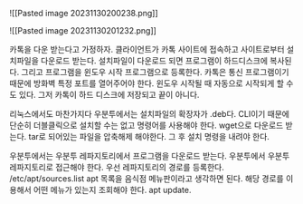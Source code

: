 ![[Pasted image 20231130200238.png]]

![[Pasted image 20231130201232.png]]

카톡을 다운 받는다고 가정하자.
클라이언트가 카톡 사이트에 접속하고 사이트로부터 설치파일을 다운로드 받는다.
설치파일이 다운로드 되면 프로그램이 하드디스크에 복사된다. 
그리고 프로그램을 윈도우 시작 프로그램으로 등록한다.
카톡은 통신 프로그램이기 때문에 방화벽 특정 포트를 열어주어야 한다.
윈도우 시작될 때 자동으로 시작되게 할 수도 있다. 
그저 카톡이 하드 디스크에 저장되고 끝이 아니다. 

리눅스에서도 마찬가지다
우분투에서는 설치파일의 확장자가 .deb다. CLI이기 때문에 단순히 더블클릭으로 설치할 수는 없고 명령어를 사용해야 한다.
wget으로 다운로드 받는다.
tar로 되어있는 파일을 압축해제 해야한다.
그 후 설치 명령을 내려야 한다.

우분투에서는 우분투 레파지토리에서 프로그램을 다운로드 받는다. 
우분투에서 우분투 레파지토리로 접근해야 한다. 
우선 레파지토리의 경로를 등록한다. /etc/apt/sources.list
apt 목록을 음식점 메뉴판이라고 생각하면 된다. 
해당 경로를 이용해서 어떤 메뉴가 있는지 조회해야 한다. apt update.
